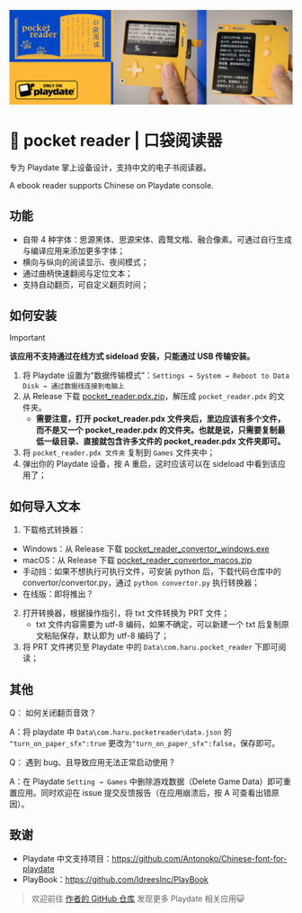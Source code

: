 ![screenshot](https://github.com/Antonoko/pocket-reader/blob/main/__asset__/header.jpg)
# 📖 pocket reader | 口袋阅读器

专为 Playdate 掌上设备设计，支持中文的电子书阅读器。

A ebook reader supports Chinese on Playdate console.

## 功能
- 自带 4 种字体：思源黑体、思源宋体、霞鹜文楷、融合像素。可通过自行生成与编译应用来添加更多字体；
- 横向与纵向的阅读显示、夜间模式；
- 通过曲柄快速翻阅与定位文本；
- 支持自动翻页，可自定义翻页时间；

## 如何安装
> [!IMPORTANT]  
> **该应用不支持通过在线方式 sideload 安装，只能通过 USB 传输安装。**

1. 将 Playdate 设置为“数据传输模式”：`Settings → System → Reboot to Data Disk → 通过数据线连接到电脑上`
2. 从 Release 下载 [pocket_reader.pdx.zip](https://github.com/Antonoko/pocket-reader/releases)，解压成 `pocket_reader.pdx` 的文件夹。
    - **需要注意，打开 pocket_reader.pdx 文件夹后，里边应该有多个文件，而不是又一个 pocket_reader.pdx 的文件夹。也就是说，只需要复制最低一级目录、直接就包含许多文件的 pocket_reader.pdx 文件夹即可。**
3. 将 `pocket_reader.pdx 文件夹` 复制到 `Games` 文件夹中；
4. 弹出你的 Playdate 设备，按 A 重启，这时应该可以在 sideload 中看到该应用了；


## 如何导入文本
1. 下载格式转换器：
- Windows：从 Release 下载 [pocket_reader_convertor_windows.exe](https://github.com/Antonoko/pocket-reader/releases)
- macOS：从 Release 下载 [pocket_reader_convertor_macos.zip](https://github.com/Antonoko/pocket-reader/releases)
- 手动挡：如果不想执行可执行文件，可安装 python 后，下载代码仓库中的 convertor/convertor.py，通过 `python convertor.py` 执行转换器；
- 在线版：即将推出？

2. 打开转换器，根据操作指引，将 txt 文件转换为 PRT 文件；
    - txt 文件内容需要为 utf-8 编码，如果不确定，可以新建一个 txt 后复制原文粘贴保存，默认即为 utf-8 编码了；
3. 将 PRT 文件拷贝至 Playdate 中的 `Data\com.haru.pocket_reader` 下即可阅读；

## 其他
Q： 如何关闭翻页音效？

A：将 playdate 中 `Data\com.haru.pocketreader\data.json` 的 `"turn_on_paper_sfx":true` 更改为`"turn_on_paper_sfx":false`，保存即可。

Q： 遇到 bug、且导致应用无法正常启动使用？

A：在 Playdate `Setting → Games` 中删除游戏数据（Delete Game Data）即可重置应用。同时欢迎在 issue 提交反馈报告（在应用崩溃后，按 A 可查看出错原因）。

## 致谢
- Playdate 中文支持项目：https://github.com/Antonoko/Chinese-font-for-playdate
- PlayBook：https://github.com/IdreesInc/PlayBook

> 欢迎前往 [作者的 GitHub 仓库](https://github.com/Antonoko?tab=repositories) 发现更多 Playdate 相关应用😺